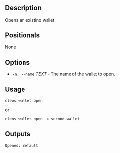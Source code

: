 ## Description

Opens an existing wallet

## Positionals
None
## Options
- `-n, --name` _TEXT_ - The name of the wallet to open.
## Usage


```sh
cleos wallet open
```
or
```sh
cleos wallet open -n second-wallet
```

## Outputs


```console
Opened: default
```
